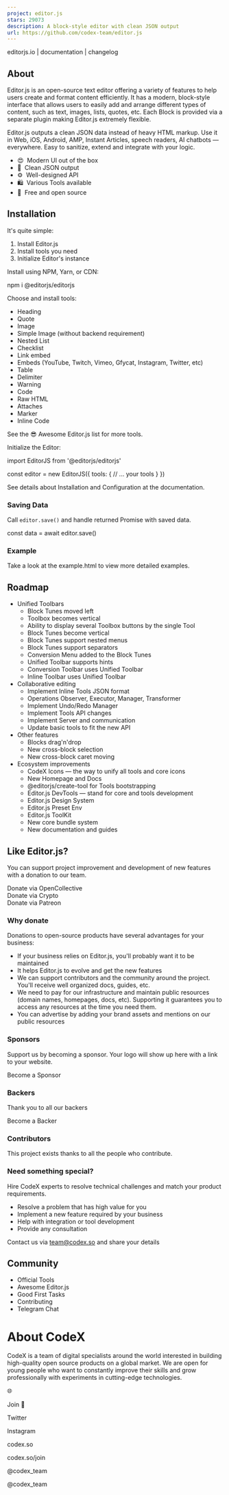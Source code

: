 ```yaml
---
project: editor.js
stars: 29073
description: A block-style editor with clean JSON output
url: https://github.com/codex-team/editor.js
---
```


editorjs.io | documentation | changelog

About
-----

Editor.js is an open-source text editor offering a variety of features to help users create and format content efficiently. It has a modern, block-style interface that allows users to easily add and arrange different types of content, such as text, images, lists, quotes, etc. Each Block is provided via a separate plugin making Editor.js extremely flexible.

Editor.js outputs a clean JSON data instead of heavy HTML markup. Use it in Web, iOS, Android, AMP, Instant Articles, speech readers, AI chatbots — everywhere. Easy to sanitize, extend and integrate with your logic.

-   😍  Modern UI out of the box
-   💎  Clean JSON output
-   ⚙️  Well-designed API
-   🛍  Various Tools available
-   💌  Free and open source

Installation
------------

It's quite simple:

1.  Install Editor.js
2.  Install tools you need
3.  Initialize Editor's instance

Install using NPM, Yarn, or CDN:

npm i @editorjs/editorjs

Choose and install tools:

-   Heading
-   Quote
-   Image
-   Simple Image (without backend requirement)
-   Nested List
-   Checklist
-   Link embed
-   Embeds (YouTube, Twitch, Vimeo, Gfycat, Instagram, Twitter, etc)
-   Table
-   Delimiter
-   Warning
-   Code
-   Raw HTML
-   Attaches
-   Marker
-   Inline Code

See the 😎 Awesome Editor.js list for more tools.

Initialize the Editor:

<div id\="editorjs"\></div\>

import EditorJS from '@editorjs/editorjs'

const editor \= new EditorJS({
  tools: {
   // ... your tools
  }
})

See details about Installation and Configuration at the documentation.

### Saving Data

Call `editor.save()` and handle returned Promise with saved data.

const data \= await editor.save()

### Example

Take a look at the example.html to view more detailed examples.

Roadmap
-------

-   Unified Toolbars
    -   Block Tunes moved left
    -   Toolbox becomes vertical
    -   Ability to display several Toolbox buttons by the single Tool
    -   Block Tunes become vertical
    -   Block Tunes support nested menus
    -   Block Tunes support separators
    -   Conversion Menu added to the Block Tunes
    -   Unified Toolbar supports hints
    -   Conversion Toolbar uses Unified Toolbar
    -   Inline Toolbar uses Unified Toolbar
-   Collaborative editing
    -   Implement Inline Tools JSON format
    -   Operations Observer, Executor, Manager, Transformer
    -   Implement Undo/Redo Manager
    -   Implement Tools API changes
    -   Implement Server and communication
    -   Update basic tools to fit the new API
-   Other features
    -   Blocks drag'n'drop
    -   New cross-block selection
    -   New cross-block caret moving
-   Ecosystem improvements
    -   CodeX Icons — the way to unify all tools and core icons
    -   New Homepage and Docs
    -   @editorjs/create-tool for Tools bootstrapping
    -   Editor.js DevTools — stand for core and tools development
    -   Editor.js Design System
    -   Editor.js Preset Env
    -   Editor.js ToolKit
    -   New core bundle system
    -   New documentation and guides

  

Like Editor.js?
---------------

You can support project improvement and development of new features with a donation to our team.

Donate via OpenCollective  
Donate via Crypto  
Donate via Patreon

### Why donate

Donations to open-source products have several advantages for your business:

-   If your business relies on Editor.js, you'll probably want it to be maintained
-   It helps Editor.js to evolve and get the new features
-   We can support contributors and the community around the project. You'll receive well organized docs, guides, etc.
-   We need to pay for our infrastructure and maintain public resources (domain names, homepages, docs, etc). Supporting it guarantees you to access any resources at the time you need them.
-   You can advertise by adding your brand assets and mentions on our public resources

### Sponsors

Support us by becoming a sponsor. Your logo will show up here with a link to your website.

Become a Sponsor

### Backers

Thank you to all our backers

Become a Backer

### Contributors

This project exists thanks to all the people who contribute.

### Need something special?

Hire CodeX experts to resolve technical challenges and match your product requirements.

-   Resolve a problem that has high value for you
-   Implement a new feature required by your business
-   Help with integration or tool development
-   Provide any consultation

Contact us via team@codex.so and share your details

Community
---------

-   Official Tools
-   Awesome Editor.js
-   Good First Tasks
-   Contributing
-   Telegram Chat

About CodeX
===========

CodeX is a team of digital specialists around the world interested in building high-quality open source products on a global market. We are open for young people who want to constantly improve their skills and grow professionally with experiments in cutting-edge technologies.

🌐

Join 👋

Twitter

Instagram

codex.so

codex.so/join

@codex\_team

@codex\_team
